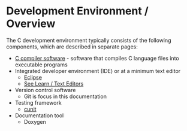 # Development Environment / Overview #

The C development environment typically consists of the following components,
which are described in separate pages:

* [C compiler software](c-compiler) - software that compiles C language files into executable programs
* Integrated developer environment (IDE) or at a minimum text editor
	+ [Eclipse](ide-eclipse-c)
	+ [See Learn / Text Editors](http://learn.openwaterfoundation.org/owf-learn-text-editors/)
* Version control software
	+ Git is focus in this documentation
* Testing framework
	+ [cunit](cunit)
* Documentation tool
	+ Doxygen
